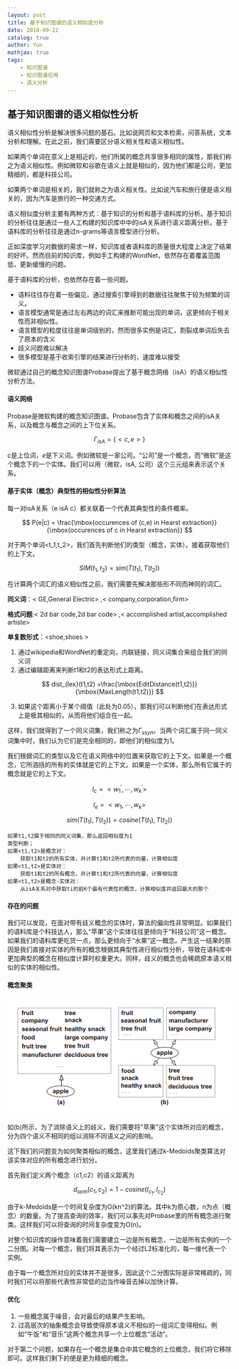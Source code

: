 ```yaml
---
layout: post  
title: 基于知识图谱的语义相似度分析  
date: 2018-09-22
catalog: true
author: Yun
mathjax: true
tags:
    - 知识图谱
    - 知识图谱应用
    - 语义分析
---
```






## 基于知识图谱的语义相似性分析

语义相似性分析是解决很多问题的基石。比如说网页和文本检索，问答系统，文本分析和理解。在此之前，我们需要区分语义相关性和语义相似性。

如果两个单词在意义上是相近的，他们所属的概念共享很多相同的属性，那我们称之为语义相似性。例如微软和谷歌在语义上就是相似的，因为他们都是公司，更加精细的，都是科技公司。

如果两个单词是相关的，我们就称之为语义相关性。比如说汽车和旅行便是语义相关的，因为汽车是旅行的一种交通方式。

语义相似度分析主要有两种方式：基于知识的分析和基于语料库的分析。基于知识的分析往往是通过一些人工构建的知识库中中的isA关系进行语义距离分析。基于语料库的分析往往是通过n-grams等语言模型进行分析。

正如深度学习对数据的需求一样，知识库或者语料库的质量很大程度上决定了结果的好坏。然而目前的知识库，例如手工构建的WordNet，依然存在着覆盖范围低，更新缓慢的问题。

基于语料库的分析，也依然存在着一些问题。

- 语料往往存在着一些偏见，通过搜索引擎得到的数据往往聚焦于较为频繁的词义。
- 语言模型通常是通过左右两边的词汇来推断可能出现的单词，这更倾向于相关性而非相似性。
- 语言模型的粒度往往是单词级别的，然而很多实例是词汇，割裂成单词后失去了原本的含义
- 歧义问题难以解决
- 很多模型是基于收索引擎的结果进行分析的，速度难以接受

微软通过自己的概念知识图谱Probase提出了基于概念网络（isA）的语义相似性分析方法。



#### 语义网络

Probase是微软构建的概念知识图谱。Probase包含了实体和概念之间的isA关系，以及概念与概念之间的上下位关系。

$$
\Gamma_{isA} = \{<c,e>\}
$$

$c$是上位词，$e$是下义词。例如微软是一家公司。“公司”是一个概念，而“微软”是这个概念下的一个实体。我们可以用（微软，isA, 公司）这个三元组来表示这个关系。





#### 基于实体（概念）典型性的相似性分析算法

每一对isA关系（e isA c）都关联着一个代表其典型性的条件概率。

$$
P(e|c) = \frac{\mbox{occurences of (c,e) in Hearst extraction}}{\mbox{occurences of c in Hearst extraction}}
$$

对于两个单词<t_1,t_2>，我们首先判断他们的类型（概念，实体）。接着获取他们的上下文。

$$
SIM(t_1,t_2)=sim(T(t_1),T(t_2))
$$

在计算两个词汇的语义相似性之前，我们需要先解决那些形不同而神同的词汇。

**同义词**：&lt; GE,General Electric&gt; ,&lt; company,corporation,firm&gt; 

**格式问题**:&lt; 2d bar code,2d bar code&gt; ,&lt; accomplished artist,accomplished artiste&gt; 

**单复数形式**：&lt;shoe,shoes &gt; 

1. 通过wikipedia和WordNet的重定向，内联链接，同义词集合来组合我们的同义词
2. 通过编辑距离来判断t1和t2的表达形式上距离。

$$
dist_{lex}(t1,t2) =\frac{\mbox{EditDistance(t1,t2)}}{\mbox{MaxLength(t1,t2)}}
$$

3. 如果这个距离小于某个阈值（此处为0.05），那我们可以判断他们在表达形式上是极其相似的，从而将他们组合在一起。

这样，我们就得到了一个同义词集，我们称之为$\Gamma_{ssyn}$。当两个词汇属于同一同义词集中时，我们认为它们是完全相同的，即他们的相似度为1。

我们根据词汇的类型以及它在语义网络中的位置来获取它的上下文。如果是一个概念，它所涵括的所有的实体就是它的上下文。如果是一个实体，那么所有它属于的概念就是它的上下文。

$$
I_c = <w_1^{'},\cdots,w_k^{'}>
$$

$$
I_e = <w_1,\cdots,w_k>
$$

$$
sim(T(t_1),T(t_2))=cosine(T(t_1),T(t_2))
$$

```
如果t1,t2属于相同的同义词集，那么返回相似度为1
类型判断；
如果<t1,t2>是概念对：
	获取t1和t2的所有实体，并计算t1和t2所代表的向量，计算相似度
如果<t1,t2>是实体对：
	获取t1和t2的所有概念，并计算t1和t2所代表的向量，计算相似度
如果<t1,t2>是概念-实体对：
	从isA关系对中获取ti的前K个最有代表性的概念，计算相似度并返回最大的那个
```



#### 存在的问题

我们可以发现，在面对带有歧义概念的实体时，算法的偏向性非常明显。如果我们的语料库是个科技达人，那么“苹果”这个实体往往更倾向于“科技公司”这一概念。如果我们的语料库更吃货一点，那么更倾向于“水果”这一概念。产生这一结果的原因是我们直接对实体的所有的概念根据其典型性进行相似性分析，导致在语料库中更加典型的概念在相似度计算时权重更大。同样，歧义的概念也会稀疏原本语义相似的实体的相似性。

#### 概念聚类

![cluster](https://github.com/FeiLiYun/feiliyun.github.io/raw/master/img/cluster.png)

如(b)所示，为了消除语义上的歧义，我们需要将"苹果"这个实体所对应的概念，分为四个语义不相同的组以消除不同语义之间的影响。

这下我们的问题变为如何聚类相似的概念，这里我们通过k-Medoids聚类算法对该实体对应的所有概念进行划分。

首先我们定义两个概念（c1,c2）的语义距离为

$$
d_{sem}(c_1,c_2)=1-cosine(I_{c_1},I_{c_2})
$$



由于k-Medoids是一个时间复杂度为O(kn^2)的算法。其中k为质心数，n为点（概念）的数量。为了提高查询的效率，我们可以事先对Probase里的所有概念进行聚类。这样我们可以将查询的时间复杂度变为O(n)。

对整个知识库的操作意味着我们需要建立一边是所有概念，一边是所有实例的一个二分图。对每一个概念，我们将其表示为一个经过L2标准化的，每一维代表一个实例。

由于每一个概念所对应的实体并不是很多，因此这个二分图实际是非常稀疏的，同时我们可以将那些代表性非常低的边当作噪音去掉以加快计算。



#### 优化

1. 一些概念属于噪音，会对最后的结果产生影响。
2. 过高层次的抽象概念会导致使得原本语义不相似的一组词汇变得相似。例如“午饭”和“音乐”这两个概念共享一个上位概念“活动”。

对于第二个问题，如果存在一个概念是集合中其它概念的上位概念，我们将它移除即可。这样我们剩下的便是更为精细的概念。

